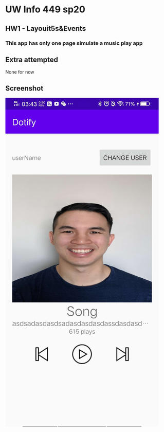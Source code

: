 # UW Info 449 sp20
## HW1 - Layouit5s&Events
### This app has only one page simulate a music play app


## Extra attempted
None for now

## Screenshot
![Screenshot](app/src/main/res/drawable/screenshot.jpg)


